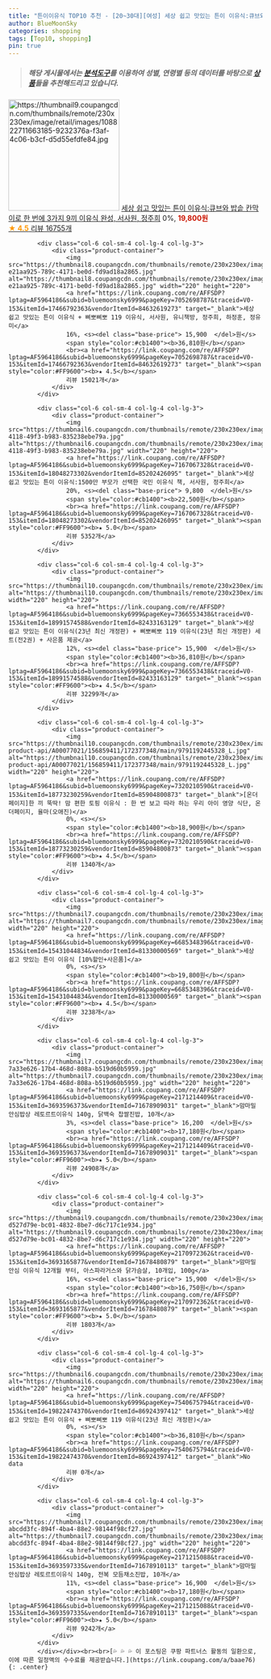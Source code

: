 ```yaml
---
title: "튼이이유식 TOP10 추천 - [20~30대][여성] 세상 쉽고 맛있는 튼이 이유식:큐브와 밥솥 칸막이로 한 번에 3가지 9끼 이유식 완성, 서사원, 정주희"
author: BlueMoonSky
categories: shopping
tags: [Top10, shopping]
pin: true
---
```


> ##### 해당 게시물에서는 [**분석도구**](https://itemscout.io/)를 이용하여 **성별**, **연령별** 등의 데이터를 바탕으로 [**상품**](https://link.coupang.com/a/baae76)들을 추천해드리고 있습니다.
<div class="container"><div class="row">
            <div class="col-6 col-sm-4 col-lg-4 col-lg-3">
                <div class="product-container">
                    <img src="https://thumbnail9.coupangcdn.com/thumbnails/remote/230x230ex/image/retail/images/108822711663185-9232376a-f3af-4c06-b3cf-d5d55efdfe84.jpg" alt="https://thumbnail9.coupangcdn.com/thumbnails/remote/230x230ex/image/retail/images/108822711663185-9232376a-f3af-4c06-b3cf-d5d55efdfe84.jpg" width="220" height="220">
                    <a href="https://link.coupang.com/re/AFFSDP?lptag=AF5964186&subid=bluemoonsky6999&pageKey=160556856&traceid=V0-153&itemId=461102723&vendorItemId=4260620639" target="_blank">세상 쉽고 맛있는 튼이 이유식:큐브와 밥솥 칸막이로 한 번에 3가지 9끼 이유식 완성, 서사원, 정주희</a>
                    0%, <s></s> 
                    <span style="color:#cb1400"><b>19,800원</b></span>
                    <br><a href="https://link.coupang.com/re/AFFSDP?lptag=AF5964186&subid=bluemoonsky6999&pageKey=160556856&traceid=V0-153&itemId=461102723&vendorItemId=4260620639" target="_blank"><span style="color:#FF9600"><b>★ 4.5</b></span>
                    리뷰 16755개</a>
                </div>
            </div>
            
            <div class="col-6 col-sm-4 col-lg-4 col-lg-3">
                <div class="product-container">
                    <img src="https://thumbnail8.coupangcdn.com/thumbnails/remote/230x230ex/image/retail/images/7441836984118571-e21aa925-789c-4171-be0d-fd9ad18a2865.jpg" alt="https://thumbnail8.coupangcdn.com/thumbnails/remote/230x230ex/image/retail/images/7441836984118571-e21aa925-789c-4171-be0d-fd9ad18a2865.jpg" width="220" height="220">
                    <a href="https://link.coupang.com/re/AFFSDP?lptag=AF5964186&subid=bluemoonsky6999&pageKey=7052698787&traceid=V0-153&itemId=17466792363&vendorItemId=84632619273" target="_blank">세상 쉽고 맛있는 튼이 이유식 + 삐뽀삐뽀 119 이유식, 서사원, 유니책방, 정주희, 하정훈, 정유미</a>
                    16%, <s><del class="base-price"> 15,900  </del>원</s> 
                    <span style="color:#cb1400"><b>36,810원</b></span>
                    <br><a href="https://link.coupang.com/re/AFFSDP?lptag=AF5964186&subid=bluemoonsky6999&pageKey=7052698787&traceid=V0-153&itemId=17466792363&vendorItemId=84632619273" target="_blank"><span style="color:#FF9600"><b>★ 4.5</b></span>
                    리뷰 15021개</a>
                </div>
            </div>
            
            <div class="col-6 col-sm-4 col-lg-4 col-lg-3">
                <div class="product-container">
                    <img src="https://thumbnail6.coupangcdn.com/thumbnails/remote/230x230ex/image/retail/images/2023/02/28/18/9/26c1f98e-4118-49f3-b983-835238ebe79a.jpg" alt="https://thumbnail6.coupangcdn.com/thumbnails/remote/230x230ex/image/retail/images/2023/02/28/18/9/26c1f98e-4118-49f3-b983-835238ebe79a.jpg" width="220" height="220">
                    <a href="https://link.coupang.com/re/AFFSDP?lptag=AF5964186&subid=bluemoonsky6999&pageKey=7167067328&traceid=V0-153&itemId=18048273302&vendorItemId=85202426095" target="_blank">세상 쉽고 맛있는 튼이 이유식:1500만 부모가 선택한 국민 이유식 책, 서사원, 정주희</a>
                    20%, <s><del class="base-price"> 9,800  </del>원</s> 
                    <span style="color:#cb1400"><b>22,500원</b></span>
                    <br><a href="https://link.coupang.com/re/AFFSDP?lptag=AF5964186&subid=bluemoonsky6999&pageKey=7167067328&traceid=V0-153&itemId=18048273302&vendorItemId=85202426095" target="_blank"><span style="color:#FF9600"><b>★ 5.0</b></span>
                    리뷰 5352개</a>
                </div>
            </div>
            
            <div class="col-6 col-sm-4 col-lg-4 col-lg-3">
                <div class="product-container">
                    <img src="https://thumbnail10.coupangcdn.com/thumbnails/remote/230x230ex/image/vendor_inventory/931f/1d0f3a4b2b42fa0999735334762f57981600cc6ce0dd17c720a987ea06d4.jpg" alt="https://thumbnail10.coupangcdn.com/thumbnails/remote/230x230ex/image/vendor_inventory/931f/1d0f3a4b2b42fa0999735334762f57981600cc6ce0dd17c720a987ea06d4.jpg" width="220" height="220">
                    <a href="https://link.coupang.com/re/AFFSDP?lptag=AF5964186&subid=bluemoonsky6999&pageKey=7366553438&traceid=V0-153&itemId=18991574588&vendorItemId=82433163129" target="_blank">세상 쉽고 맛있는 튼이 이유식(23년 최신 개정판) + 삐뽀삐뽀 119 이유식(23년 최신 개정판) 세트(전2권) + 사은품 제공</a>
                    12%, <s><del class="base-price"> 15,900  </del>원</s> 
                    <span style="color:#cb1400"><b>36,810원</b></span>
                    <br><a href="https://link.coupang.com/re/AFFSDP?lptag=AF5964186&subid=bluemoonsky6999&pageKey=7366553438&traceid=V0-153&itemId=18991574588&vendorItemId=82433163129" target="_blank"><span style="color:#FF9600"><b>★ 4.5</b></span>
                    리뷰 32299개</a>
                </div>
            </div>
            
            <div class="col-6 col-sm-4 col-lg-4 col-lg-3">
                <div class="product-container">
                    <img src="https://thumbnail10.coupangcdn.com/thumbnails/remote/230x230ex/image/retail-product-api/A00077021/156859411/172377348/main/9791192445328_L.jpg" alt="https://thumbnail10.coupangcdn.com/thumbnails/remote/230x230ex/image/retail-product-api/A00077021/156859411/172377348/main/9791192445328_L.jpg" width="220" height="220">
                    <a href="https://link.coupang.com/re/AFFSDP?lptag=AF5964186&subid=bluemoonsky6999&pageKey=7320210590&traceid=V0-153&itemId=18773230259&vendorItemId=85904800873" target="_blank">[온더페이지]한 끼 뚝딱! 맘 편한 토핑 이유식 : 한 번 보고 따라 하는 우리 아이 영양 식단, 온더페이지, 율마(오애진)</a>
                    0%, <s></s> 
                    <span style="color:#cb1400"><b>18,900원</b></span>
                    <br><a href="https://link.coupang.com/re/AFFSDP?lptag=AF5964186&subid=bluemoonsky6999&pageKey=7320210590&traceid=V0-153&itemId=18773230259&vendorItemId=85904800873" target="_blank"><span style="color:#FF9600"><b>★ 4.5</b></span>
                    리뷰 1340개</a>
                </div>
            </div>
            
            <div class="col-6 col-sm-4 col-lg-4 col-lg-3">
                <div class="product-container">
                    <img src="https://thumbnail7.coupangcdn.com/thumbnails/remote/230x230ex/image/vendor_inventory/9db4/b3ffc8730c671a6aca1dd0676ac041af7df303f5ac8721df4ea81d5c8144.jpg" alt="https://thumbnail7.coupangcdn.com/thumbnails/remote/230x230ex/image/vendor_inventory/9db4/b3ffc8730c671a6aca1dd0676ac041af7df303f5ac8721df4ea81d5c8144.jpg" width="220" height="220">
                    <a href="https://link.coupang.com/re/AFFSDP?lptag=AF5964186&subid=bluemoonsky6999&pageKey=6685348396&traceid=V0-153&itemId=15431044834&vendorItemId=81330000569" target="_blank">세상 쉽고 맛있는 튼이 이유식 [10%할인+사은품]</a>
                    0%, <s></s> 
                    <span style="color:#cb1400"><b>19,800원</b></span>
                    <br><a href="https://link.coupang.com/re/AFFSDP?lptag=AF5964186&subid=bluemoonsky6999&pageKey=6685348396&traceid=V0-153&itemId=15431044834&vendorItemId=81330000569" target="_blank"><span style="color:#FF9600"><b>★ 4.5</b></span>
                    리뷰 3238개</a>
                </div>
            </div>
            
            <div class="col-6 col-sm-4 col-lg-4 col-lg-3">
                <div class="product-container">
                    <img src="https://thumbnail7.coupangcdn.com/thumbnails/remote/230x230ex/image/retail/images/6023695858383318-7a33e626-17b4-468d-808a-b519d60b5959.jpg" alt="https://thumbnail7.coupangcdn.com/thumbnails/remote/230x230ex/image/retail/images/6023695858383318-7a33e626-17b4-468d-808a-b519d60b5959.jpg" width="220" height="220">
                    <a href="https://link.coupang.com/re/AFFSDP?lptag=AF5964186&subid=bluemoonsky6999&pageKey=2171214409&traceid=V0-153&itemId=3693596373&vendorItemId=71678909031" target="_blank">맘마밀 안심밥상 레토르트이유식 140g, 닭백숙 찹쌀진밥, 10개</a>
                    3%, <s><del class="base-price"> 16,200  </del>원</s> 
                    <span style="color:#cb1400"><b>17,180원</b></span>
                    <br><a href="https://link.coupang.com/re/AFFSDP?lptag=AF5964186&subid=bluemoonsky6999&pageKey=2171214409&traceid=V0-153&itemId=3693596373&vendorItemId=71678909031" target="_blank"><span style="color:#FF9600"><b>★ 5.0</b></span>
                    리뷰 24908개</a>
                </div>
            </div>
            
            <div class="col-6 col-sm-4 col-lg-4 col-lg-3">
                <div class="product-container">
                    <img src="https://thumbnail9.coupangcdn.com/thumbnails/remote/230x230ex/image/retail/images/6022718448577239-d527d79e-bc01-4832-8be7-d6c717c1e934.jpg" alt="https://thumbnail9.coupangcdn.com/thumbnails/remote/230x230ex/image/retail/images/6022718448577239-d527d79e-bc01-4832-8be7-d6c717c1e934.jpg" width="220" height="220">
                    <a href="https://link.coupang.com/re/AFFSDP?lptag=AF5964186&subid=bluemoonsky6999&pageKey=2170972362&traceid=V0-153&itemId=3693165877&vendorItemId=71678480879" target="_blank">맘마밀 안심 이유식 12개월 부터, 아스파라거스와 닭가슴살, 10개입, 100g</a>
                    16%, <s><del class="base-price"> 15,900  </del>원</s> 
                    <span style="color:#cb1400"><b>16,750원</b></span>
                    <br><a href="https://link.coupang.com/re/AFFSDP?lptag=AF5964186&subid=bluemoonsky6999&pageKey=2170972362&traceid=V0-153&itemId=3693165877&vendorItemId=71678480879" target="_blank"><span style="color:#FF9600"><b>★ 5.0</b></span>
                    리뷰 1803개</a>
                </div>
            </div>
            
            <div class="col-6 col-sm-4 col-lg-4 col-lg-3">
                <div class="product-container">
                    <img src="https://thumbnail6.coupangcdn.com/thumbnails/remote/230x230ex/image/vendor_inventory/ec43/953c88df3d0b76b3557cd7a846c217e341d1d17ece5e2fede18c219c7932.jpg" alt="https://thumbnail6.coupangcdn.com/thumbnails/remote/230x230ex/image/vendor_inventory/ec43/953c88df3d0b76b3557cd7a846c217e341d1d17ece5e2fede18c219c7932.jpg" width="220" height="220">
                    <a href="https://link.coupang.com/re/AFFSDP?lptag=AF5964186&subid=bluemoonsky6999&pageKey=7540675794&traceid=V0-153&itemId=19822474370&vendorItemId=86924397412" target="_blank">세상 쉽고 맛있는 튼이 이유식 + 삐뽀삐뽀 119 이유식(23년 최신 개정판)</a>
                    0%, <s></s> 
                    <span style="color:#cb1400"><b>36,810원</b></span>
                    <br><a href="https://link.coupang.com/re/AFFSDP?lptag=AF5964186&subid=bluemoonsky6999&pageKey=7540675794&traceid=V0-153&itemId=19822474370&vendorItemId=86924397412" target="_blank">No data
                    리뷰 0개</a>
                </div>
            </div>
            
            <div class="col-6 col-sm-4 col-lg-4 col-lg-3">
                <div class="product-container">
                    <img src="https://thumbnail7.coupangcdn.com/thumbnails/remote/230x230ex/image/retail/images/5407188120374765-abcdd3fc-894f-4ba4-88e2-98144f98cf27.jpg" alt="https://thumbnail7.coupangcdn.com/thumbnails/remote/230x230ex/image/retail/images/5407188120374765-abcdd3fc-894f-4ba4-88e2-98144f98cf27.jpg" width="220" height="220">
                    <a href="https://link.coupang.com/re/AFFSDP?lptag=AF5964186&subid=bluemoonsky6999&pageKey=2171215088&traceid=V0-153&itemId=3693597335&vendorItemId=71678910113" target="_blank">맘마밀 안심밥상 레토르트이유식 140g, 전복 모듬채소진밥, 10개</a>
                    11%, <s><del class="base-price"> 16,900  </del>원</s> 
                    <span style="color:#cb1400"><b>17,180원</b></span>
                    <br><a href="https://link.coupang.com/re/AFFSDP?lptag=AF5964186&subid=bluemoonsky6999&pageKey=2171215088&traceid=V0-153&itemId=3693597335&vendorItemId=71678910113" target="_blank"><span style="color:#FF9600"><b>★ 5.0</b></span>
                    리뷰 9242개</a>
                </div>
            </div>
            </div></div><br><br>[💦 💦 💦 이 포스팅은 쿠팡 파트너스 활동의 일환으로, 이에 따른 일정액의 수수료를 제공받습니다.](https://link.coupang.com/a/baae76){: .center}